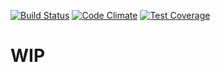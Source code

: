 [![Build Status](https://travis-ci.org/gui-gui/omnipay-payu-brazil.svg?branch=master)](https://travis-ci.org/gui-gui/omnipay-payu-brazil)
[![Code Climate](https://codeclimate.com/github/gui-gui/omnipay-payu-brazil/badges/gpa.svg)](https://codeclimate.com/github/gui-gui/omnipay-payu-brazil)
[![Test Coverage](https://codeclimate.com/github/gui-gui/omnipay-payu-brazil/badges/coverage.svg)](https://codeclimate.com/github/gui-gui/omnipay-payu-brazil/coverage)


# WIP